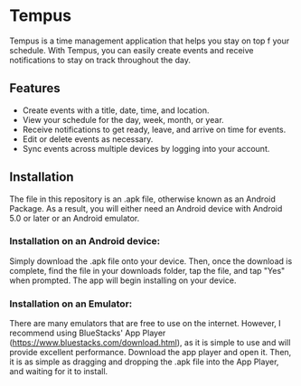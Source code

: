 # Tempus
Tempus is a time management application that helps you stay on top f your schedule. With Tempus, you can easily create events and receive notifications to stay on track throughout the day. 

## Features
- Create events with a title, date, time, and location.
- View your schedule for the day, week, month, or year.
- Receive notifications to get ready, leave, and arrive on time for events.
- Edit or delete events as necessary.
- Sync events across multiple devices by logging into your account.

## Installation
The file in this repository is an .apk file, otherwise known as an Android Package. As a result, you will either need an Android device with Android 5.0 or later or an Android emulator.
### Installation on an Android device:
Simply download the .apk file onto your device. Then, once the download is complete, find the file in your downloads folder, tap the file, and tap "Yes" when prompted. The app will begin installing on your device. 
### Installation on an Emulator:
There are many emulators that are free to use on the internet. However, I recommend using BlueStacks' App Player (https://www.bluestacks.com/download.html), as it is simple to use and will provide excellent performance. Download the app player and open it. Then, it is as simple as dragging and dropping the .apk file into the App Player, and waiting for it to install. 
